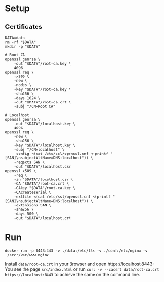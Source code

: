 Setup
=

Certificates
-

```
DATA=data
rm -rf "$DATA"
mkdir -p "$DATA"

# Root CA
openssl genrsa \
    -out "$DATA"/root-ca.key \
    4096
openssl req \
    -x509 \
    -new \
    -nodes \
    -key "$DATA"/root-ca.key \
    -sha256 \
    -days 1024 \
    -out "$DATA"/root-ca.crt \
    -subj "/CN=Root CA"

# Localhost
openssl genrsa \
    -out "$DATA"/localhost.key \
    4096
openssl req \
    -new \
    -sha256 \
    -key "$DATA"/localhost.key \
    -subj "/CN=localhost" \
    -config <(cat /etc/ssl/openssl.cnf <(printf "[SAN]\nsubjectAltName=DNS:localhost")) \
    -reqexts SAN \
    -out "$DATA"/localhost.csr
openssl x509 \
    -req \
    -in "$DATA"/localhost.csr \
    -CA "$DATA"/root-ca.crt \
    -CAkey "$DATA"/root-ca.key \
    -CAcreateserial \
    -extfile <(cat /etc/ssl/openssl.cnf <(printf "[SAN]\nsubjectAltName=DNS:localhost")) \
    -extensions SAN \
    -sha256 \
    -days 500 \
    -out "$DATA"/localhost.crt
```

Run 
=

```
docker run -p 8443:443 -v ./data:/etc/tls -v ./conf:/etc/nginx -v ./src:/var/www nginx
```

Install `data/root-ca.crt` in your Browser and open https://localhost:8443: You see the page `src/index.html` or run `curl -v --cacert data/root-ca.crt https://localhost:8443` to achieve the same on the command line.